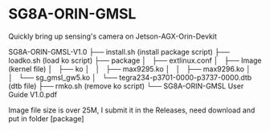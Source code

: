# SG8A-ORIN-GMSL
Quickly bring up sensing's camera on Jetson-AGX-Orin-Devkit

SG8A-ORIN-GMSL-V1.0
├── install.sh  (install package script)
├── loadko.sh   (load ko script)
├── package
│   ├── extlinux.conf
│   ├── Image   (kernel file)
│   ├── ko
│   │   ├── max9295.ko
│   │   ├── max9296.ko
│   │   └── sg_gmsl_gw5.ko
│   └── tegra234-p3701-0000-p3737-0000.dtb  (dtb file)
├── rmko.sh  (remove ko script)
└── SG8A-ORIN-GMSL User Guide V1.0.pdf

Image file size is over 25M, I submit  it in the Releases, need download and put in folder [package]
